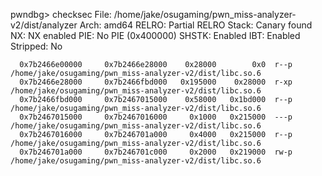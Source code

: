 pwndbg> checksec
File:     /home/jake/osugaming/pwn_miss-analyzer-v2/dist/analyzer
Arch:     amd64
RELRO:      Partial RELRO
Stack:      Canary found
NX:         NX enabled
PIE:        No PIE (0x400000)
SHSTK:      Enabled
IBT:        Enabled
Stripped:   No


      0x7b2466e00000     0x7b2466e28000    0x28000        0x0  r--p   /home/jake/osugaming/pwn_miss-analyzer-v2/dist/libc.so.6
      0x7b2466e28000     0x7b2466fbd000   0x195000    0x28000  r-xp   /home/jake/osugaming/pwn_miss-analyzer-v2/dist/libc.so.6
      0x7b2466fbd000     0x7b2467015000    0x58000   0x1bd000  r--p   /home/jake/osugaming/pwn_miss-analyzer-v2/dist/libc.so.6
      0x7b2467015000     0x7b2467016000     0x1000   0x215000  ---p   /home/jake/osugaming/pwn_miss-analyzer-v2/dist/libc.so.6
      0x7b2467016000     0x7b246701a000     0x4000   0x215000  r--p   /home/jake/osugaming/pwn_miss-analyzer-v2/dist/libc.so.6
      0x7b246701a000     0x7b246701c000     0x2000   0x219000  rw-p   /home/jake/osugaming/pwn_miss-analyzer-v2/dist/libc.so.6
